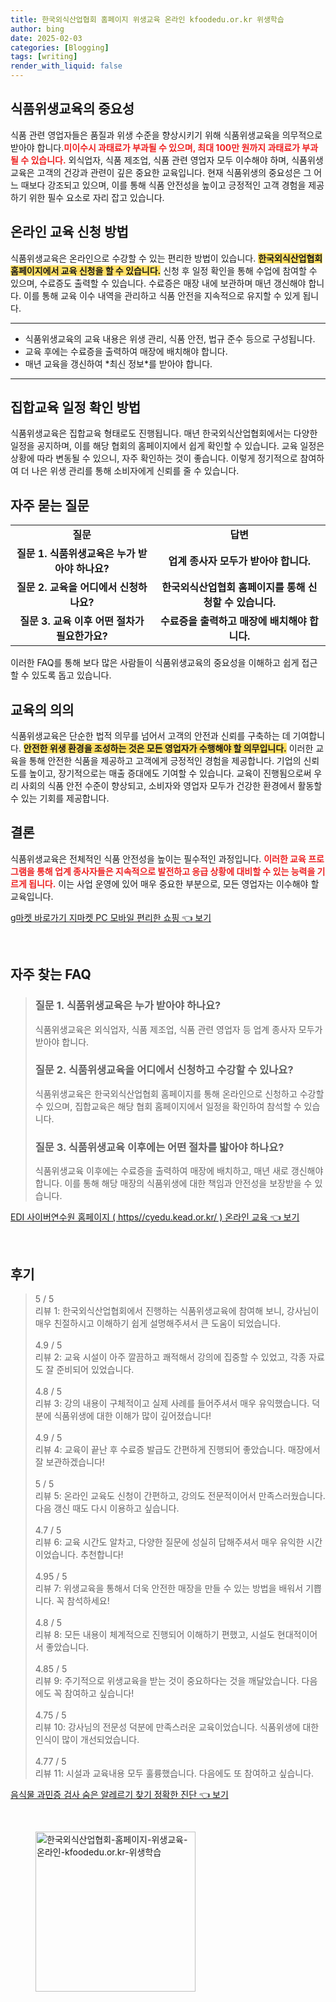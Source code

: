 ```yaml
---
title: 한국외식산업협회 홈페이지 위생교육 온라인 kfoodedu.or.kr 위생학습
author: bing
date: 2025-02-03
categories: [Blogging]
tags: [writing]
render_with_liquid: false
---
```



<h2 id='식품위생교육의중요성'>식품위생교육의 중요성</h2>

<p>식품 관련 영업자들은 품질과 위생 수준을 향상시키기 위해 식품위생교육을 의무적으로 받아야 합니다.<b><span style="color: #ee2323;">미이수시 과태료가 부과될 수 있으며, 최대 100만 원까지 과태료가 부과될 수 있습니다.</span></b> 외식업자, 식품 제조업, 식품 관련 영업자 모두 이수해야 하며, 식품위생교육은 고객의 건강과 관련이 깊은 중요한 교육입니다. 현재 식품위생의 중요성은 그 어느 때보다 강조되고 있으며, 이를 통해 식품 안전성을 높이고 긍정적인 고객 경험을 제공하기 위한 필수 요소로 자리 잡고 있습니다. </p>

<h2 id='온라인교육신청방법'>온라인 교육 신청 방법</h2>

<p>식품위생교육은 온라인으로 수강할 수 있는 편리한 방법이 있습니다. <b><span style="background-color: #ffe066;">한국외식산업협회 홈페이지에서 교육 신청을 할 수 있습니다.</span></b> 신청 후 일정 확인을 통해 수업에 참여할 수 있으며, 수료증도 출력할 수 있습니다. 수료증은 매장 내에 보관하며 매년 갱신해야 합니다. 이를 통해 교육 이수 내역을 관리하고 식품 안전을 지속적으로 유지할 수 있게 됩니다.</p>

<hr />

<ul>
    <li>식품위생교육의 교육 내용은 위생 관리, 식품 안전, 법규 준수 등으로 구성됩니다.</li>
    <li>교육 후에는 수료증을 출력하여 매장에 배치해야 합니다.</li>
    <li>매년 교육을 갱신하여 *최신 정보*를 받아야 합니다.</li>
</ul>

<hr />

<h2 id='집합교육일정'>집합교육 일정 확인 방법</h2>

<p>식품위생교육은 집합교육 형태로도 진행됩니다. 매년 한국외식산업협회에서는 다양한 일정을 공지하며, 이를 해당 협회의 홈페이지에서 쉽게 확인할 수 있습니다. 교육 일정은 상황에 따라 변동될 수 있으니, 자주 확인하는 것이 좋습니다. 이렇게 정기적으로 참여하여 더 나은 위생 관리를 통해 소비자에게 신뢰를 줄 수 있습니다.</p>

<h2 id='자주묻는질문'>자주 묻는 질문</h2>

<table>
    <tr>
        <td style="text-align: center; height: 17px;"><b>질문</b></td>
        <td style="text-align: center; height: 17px;"><b>답변</b></td>
    </tr>
    <tr>
        <td style="text-align: center; height: 17px;"><b>질문 1. 식품위생교육은 누가 받아야 하나요?</b></td>
        <td style="text-align: center; height: 17px;"><b>업계 종사자 모두가 받아야 합니다.</b></td>
    </tr>
    <tr>
        <td style="text-align: center; height: 17px;"><b>질문 2. 교육을 어디에서 신청하나요?</b></td>
        <td style="text-align: center; height: 17px;"><b>한국외식산업협회 홈페이지를 통해 신청할 수 있습니다.</b></td>
    </tr>
    <tr>
        <td style="text-align: center; height: 17px;"><b>질문 3. 교육 이후 어떤 절차가 필요한가요?</b></td>
        <td style="text-align: center; height: 17px;"><b>수료증을 출력하고 매장에 배치해야 합니다.</b></td>
    </tr>
</table>

<p>이러한 FAQ를 통해 보다 많은 사람들이 식품위생교육의 중요성을 이해하고 쉽게 접근할 수 있도록 돕고 있습니다.</p>

<h2 id='교육의의'>교육의 의의</h2>

<p>식품위생교육은 단순한 법적 의무를 넘어서 고객의 안전과 신뢰를 구축하는 데 기여합니다. <b><span style="background-color: #ffe066;">안전한 위생 환경을 조성하는 것은 모든 영업자가 수행해야 할 의무입니다.</span></b> 이러한 교육을 통해 안전한 식품을 제공하고 고객에게 긍정적인 경험을 제공합니다. 기업의 신뢰도를 높이고, 장기적으로는 매출 증대에도 기여할 수 있습니다. 교육이 진행됨으로써 우리 사회의 식품 안전 수준이 향상되고, 소비자와 영업자 모두가 건강한 환경에서 활동할 수 있는 기회를 제공합니다.</p>

<h2 id='결론'>결론</h2>

<p>식품위생교육은 전체적인 식품 안전성을 높이는 필수적인 과정입니다. <b><span style="color: #ee2323;">이러한 교육 프로그램을 통해 업계 종사자들은 지속적으로 발전하고 응급 상황에 대비할 수 있는 능력을 기르게 됩니다.</span></b> 이는 사업 운영에 있어 매우 중요한 부분으로, 모든 영업자는 이수해야 할 교육입니다.</p>


<p><a class="click-button" title="g마켓 바로가기 지마켓 PC 모바일 편리한 쇼핑" href="https://afficreate.github.io/posts/g%EB%A7%88%EC%BC%93-%EB%B0%94%EB%A1%9C%EA%B0%80%EA%B8%B0-%EC%A7%80%EB%A7%88%EC%BC%93-PC-%EB%AA%A8%EB%B0%94%EC%9D%BC-%ED%8E%B8%EB%A6%AC%ED%95%9C-%EC%87%BC%ED%95%91/" rel="dofollow">g마켓 바로가기 지마켓 PC 모바일 편리한 쇼핑 👈 보기</a></p><br>
<h2 id='자주_찾는_FAQ'>자주 찾는 FAQ</h2>
<div itemscope="" itemtype="https://schema.org/FAQPage"> 
<blockquote> 
<div itemscope="" itemprop="mainEntity" itemtype="https://schema.org/Question"> 
<h3 itemprop="name">질문 1. 식품위생교육은 누가 받아야 하나요?</h3> 
<div itemscope="" itemprop="acceptedAnswer" itemtype="https://schema.org/Answer"> 
<span itemprop="text"> 
<p>식품위생교육은 외식업자, 식품 제조업, 식품 관련 영업자 등 업계 종사자 모두가 받아야 합니다.</p> 
</span> 
</div> 
</div> 
<div itemscope="" itemprop="mainEntity" itemtype="https://schema.org/Question"> 
<h3 itemprop="name">질문 2. 식품위생교육을 어디에서 신청하고 수강할 수 있나요?</h3> 
<div itemscope="" itemprop="acceptedAnswer" itemtype="https://schema.org/Answer"> 
<span itemprop="text"> 
<p>식품위생교육은 한국외식산업협회 홈페이지를 통해 온라인으로 신청하고 수강할 수 있으며, 집합교육은 해당 협회 홈페이지에서 일정을 확인하여 참석할 수 있습니다.</p> 
</span> 
</div> 
</div> 
<div itemscope="" itemprop="mainEntity" itemtype="https://schema.org/Question"> 
<h3 itemprop="name">질문 3. 식품위생교육 이후에는 어떤 절차를 밟아야 하나요?</h3> 
<div itemscope="" itemprop="acceptedAnswer" itemtype="https://schema.org/Answer"> 
<span itemprop="text"> 
<p>식품위생교육 이후에는 수료증을 출력하여 매장에 배치하고, 매년 새로 갱신해야 합니다. 이를 통해 해당 매장의 식품위생에 대한 책임과 안전성을 보장받을 수 있습니다.</p> 
</span> 
</div> 
</div> 
</blockquote> 
</div>
<p><a class="click-button" title="EDI 사이버연수원 홈페이지 ( https//cyedu.kead.or.kr/ ) 온라인 교육" href="https://afficreate.github.io/posts/EDI-%EC%82%AC%EC%9D%B4%EB%B2%84%EC%97%B0%EC%88%98%EC%9B%90-%ED%99%88%ED%8E%98%EC%9D%B4%EC%A7%80-(-httpscyedu.kead.or.kr-)-%EC%98%A8%EB%9D%BC%EC%9D%B8-%EA%B5%90%EC%9C%A1/" rel="dofollow">EDI 사이버연수원 홈페이지 ( https//cyedu.kead.or.kr/ ) 온라인 교육 👈 보기</a></p><br>
<h2 id='후기'>후기</h2>
<div itemscope itemtype="https://schema.org/Product">
  <blockquote>
  <div itemprop="review" itemscope itemtype="https://schema.org/Review">
      <div itemprop="reviewRating" itemscope itemtype="https://schema.org/Rating"> <span itemprop="ratingValue">5</span> / <span itemprop="bestRating">5</span> </div>
      <span itemprop="reviewBody">리뷰 1: 한국외식산업협회에서 진행하는 식품위생교육에 참여해 보니, 강사님이 매우 친절하시고 이해하기 쉽게 설명해주셔서 큰 도움이 되었습니다.</span>
  </div>
  <br>
  <div itemprop="review" itemscope itemtype="https://schema.org/Review">
      <div itemprop="reviewRating" itemscope itemtype="https://schema.org/Rating"> <span itemprop="ratingValue">4.9</span> / <span itemprop="bestRating">5</span> </div>
      <span itemprop="reviewBody">리뷰 2: 교육 시설이 아주 깔끔하고 쾌적해서 강의에 집중할 수 있었고, 각종 자료도 잘 준비되어 있었습니다.</span>
  </div>
  <br>
  <div itemprop="review" itemscope itemtype="https://schema.org/Review">
      <div itemprop="reviewRating" itemscope itemtype="https://schema.org/Rating"> <span itemprop="ratingValue">4.8</span> / <span itemprop="bestRating">5</span> </div>
      <span itemprop="reviewBody">리뷰 3: 강의 내용이 구체적이고 실제 사례를 들어주셔서 매우 유익했습니다. 덕분에 식품위생에 대한 이해가 많이 깊어졌습니다!</span>
  </div>
  <br>
  <div itemprop="review" itemscope itemtype="https://schema.org/Review">
      <div itemprop="reviewRating" itemscope itemtype="https://schema.org/Rating"> <span itemprop="ratingValue">4.9</span> / <span itemprop="bestRating">5</span> </div>
      <span itemprop="reviewBody">리뷰 4: 교육이 끝난 후 수료증 발급도 간편하게 진행되어 좋았습니다. 매장에서 잘 보관하겠습니다!</span>
  </div>
  <br>
  <div itemprop="review" itemscope itemtype="https://schema.org/Review">
      <div itemprop="reviewRating" itemscope itemtype="https://schema.org/Rating"> <span itemprop="ratingValue">5</span> / <span itemprop="bestRating">5</span> </div>
      <span itemprop="reviewBody">리뷰 5: 온라인 교육도 신청이 간편하고, 강의도 전문적이어서 만족스러웠습니다. 다음 갱신 때도 다시 이용하고 싶습니다.</span>
  </div>
  <br>
  <div itemprop="review" itemscope itemtype="https://schema.org/Review">
      <div itemprop="reviewRating" itemscope itemtype="https://schema.org/Rating"> <span itemprop="ratingValue">4.7</span> / <span itemprop="bestRating">5</span> </div>
      <span itemprop="reviewBody">리뷰 6: 교육 시간도 알차고, 다양한 질문에 성실히 답해주셔서 매우 유익한 시간이었습니다. 추천합니다!</span>
  </div>
  <br>
  <div itemprop="review" itemscope itemtype="https://schema.org/Review">
      <div itemprop="reviewRating" itemscope itemtype="https://schema.org/Rating"> <span itemprop="ratingValue">4.95</span> / <span itemprop="bestRating">5</span> </div>
      <span itemprop="reviewBody">리뷰 7: 위생교육을 통해서 더욱 안전한 매장을 만들 수 있는 방법을 배워서 기쁩니다. 꼭 참석하세요!</span>
  </div>
  <br>
  <div itemprop="review" itemscope itemtype="https://schema.org/Review">
      <div itemprop="reviewRating" itemscope itemtype="https://schema.org/Rating"> <span itemprop="ratingValue">4.8</span> / <span itemprop="bestRating">5</span> </div>
      <span itemprop="reviewBody">리뷰 8: 모든 내용이 체계적으로 진행되어 이해하기 편했고, 시설도 현대적이어서 좋았습니다.</span>
  </div>
  <br>
  <div itemprop="review" itemscope itemtype="https://schema.org/Review">
      <div itemprop="reviewRating" itemscope itemtype="https://schema.org/Rating"> <span itemprop="ratingValue">4.85</span> / <span itemprop="bestRating">5</span> </div>
      <span itemprop="reviewBody">리뷰 9: 주기적으로 위생교육을 받는 것이 중요하다는 것을 깨달았습니다. 다음에도 꼭 참여하고 싶습니다!</span>
  </div>
  <br>
  <div itemprop="review" itemscope itemtype="https://schema.org/Review">
      <div itemprop="reviewRating" itemscope itemtype="https://schema.org/Rating"> <span itemprop="ratingValue">4.75</span> / <span itemprop="bestRating">5</span> </div>
      <span itemprop="reviewBody">리뷰 10: 강사님의 전문성 덕분에 만족스러운 교육이었습니다. 식품위생에 대한 인식이 많이 개선되었습니다.</span>
  </div>
  <br>
  <div itemprop="review" itemscope itemtype="https://schema.org/Review">
      <div itemprop="reviewRating" itemscope itemtype="https://schema.org/Rating"> <span itemprop="ratingValue">4.77</span> / <span itemprop="bestRating">5</span> </div>
      <span itemprop="reviewBody">리뷰 11: 시설과 교육내용 모두 훌륭했습니다. 다음에도 또 참여하고 싶습니다.</span>
  </div>
  </blockquote>
</div>
<p><a class="click-button" title="음식물 과민증 검사 숨은 알레르기 찾기 정확한 진단" href="https://afficreate.github.io/posts/%EC%9D%8C%EC%8B%9D%EB%AC%BC-%EA%B3%BC%EB%AF%BC%EC%A6%9D-%EA%B2%80%EC%82%AC-%EC%88%A8%EC%9D%80-%EC%95%8C%EB%A0%88%EB%A5%B4%EA%B8%B0-%EC%B0%BE%EA%B8%B0-%EC%A0%95%ED%99%95%ED%95%9C-%EC%A7%84%EB%8B%A8/" rel="dofollow">음식물 과민증 검사 숨은 알레르기 찾기 정확한 진단 👈 보기</a></p><br>
<figure class="image"><img src="https://afficreate.github.io/assets/img/thumbnail/한국외식산업협회-홈페이지-위생교육-온라인-kfoodedu.or.kr-위생학습.webp" alt="한국외식산업협회-홈페이지-위생교육-온라인-kfoodedu.or.kr-위생학습" width="256" height="256"></figure>